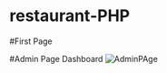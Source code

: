 # restaurant-PHP

#First Page


#Admin Page Dashboard
![AdminPAge](https://user-images.githubusercontent.com/89781325/138424761-79f43871-0a76-4d5b-b260-f010aa569629.PNG)

